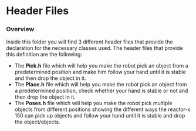 
# Header Files
### Overview
Inside this folder you will find 3 different header files that provide the declaration for the necessary classes used. The header files that provide this definition are the following: 
- The **Pick.h** file which will help you make the robot pick an object from a predetermined position and make him follow your hand until it is stable and then drop the object in it. 
- The **Place.h** file which will help you make the robot pick an object from a predetermined position, check whether your hand is stable or not and then drop the object in it. 
- The **Poses.h** file which will help you make the robot pick multiple objects from different positions showing the different ways the reactor-x 150 can pick up objects and follow your hand until it is stable and drop the object/objects.

